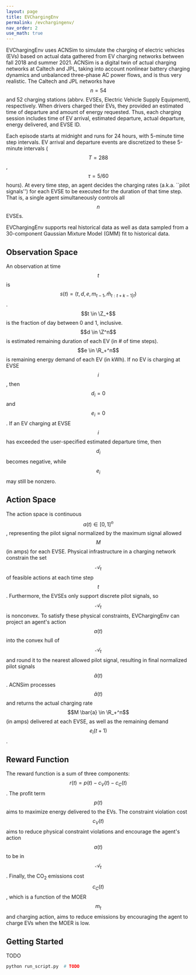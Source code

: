 ```yaml
---
layout: page
title: EVChargingEnv
permalink: /evchargingenv/
nav_order: 2
use_math: true
---
```


EVChargingEnv uses ACNSim to simulate the charging of electric vehicles (EVs) based on actual data gathered from EV charging networks between fall 2018 and summer 2021. ACNSim is a digital twin of actual charging networks at Caltech and JPL, taking into account nonlinear battery charging dynamics and unbalanced three-phase AC power flows, and is thus very realistic. The Caltech and JPL networks have $$n=54$$ and 52 charging stations (abbrv. EVSEs, Electric Vehicle Supply Equipment), respectively. When drivers charged their EVs, they provided an estimated time of departure and amount of energy requested. Thus, each charging session includes time of EV arrival, estimated departure, actual departure, energy delivered, and EVSE ID.

Each episode starts at midnight and runs for 24 hours, with 5-minute time step intervals. EV arrival and departure events are discretized to these 5-minute intervals ($$T = 288$$, $$\tau = 5/60$$ hours). At every time step, an agent decides the charging rates (a.k.a. ``pilot signals'') for each EVSE to be executed for the duration of that time step. That is, a single agent simultaneously controls all $$n$$ EVSEs.

EVChargingEnv supports real historical data as well as data sampled from a 30-component Gaussian Mixture Model (GMM) fit to historical data.

## Observation Space
An observation at time $$t$$ is $$s(t) = (t, d, e, m_{t-1}, \hat{m}_{t:t+k-1|t})$$. $$t \in \Z_+$$ is the fraction of day between 0 and 1, inclusive. $$d \in \Z^n$$ is estimated remaining duration of each EV (in \# of time steps). $$e \in \R_+^n$$ is remaining energy demand of each EV (in kWh). If no EV is charging at EVSE $$i$$, then $$d_i = 0$$ and $$e_i = 0$$. If an EV charging at EVSE $$i$$ has exceeded the user-specified estimated departure time, then $$d_i$$ becomes negative, while $$e_i$$ may still be nonzero.

## Action Space
The action space is continuous $$a(t) \in [0, 1]^n$$, representing the pilot signal normalized by the maximum signal allowed $$M$$ (in amps) for each EVSE. Physical infrastructure in a charging network constrain the set $$\mathcal{A}_t$$ of feasible actions at each time step $$t$$. Furthermore, the EVSEs only support discrete pilot signals, so $$\mathcal{A}_t$$ is nonconvex. To satisfy these physical constraints, EVChargingEnv can project an agent's action $$a(t)$$ into the convex hull of $$\mathcal{A}_t$$ and round it to the nearest allowed pilot signal, resulting in final normalized pilot signals $$\tilde{a}(t)$$. ACNSim processes $$\tilde{a}(t)$$ and returns the actual charging rate $$M \bar{a} \in \R_+^n$$ (in amps) delivered at each EVSE, as well as the remaining demand $$e_i(t+1)$$.

## Reward Function
The reward function is a sum of three components: $$r(t) = p(t) - c_V(t) - c_C(t)$$. The profit term $$p(t)$$ aims to maximize energy delivered to the EVs. The constraint violation cost $$c_V(t)$$ aims to reduce physical constraint violations and encourage the agent's action $$a(t)$$ to be in $$\mathcal{A}_t$$. Finally, the CO<sub>2</sub> emissions cost $$c_C(t)$$, which is a function of the MOER $$m_t$$ and charging action, aims to reduce emissions by encouraging the agent to charge EVs when the MOER is low.

## Getting Started

TODO

```bash
python run_script.py  # TODO
```